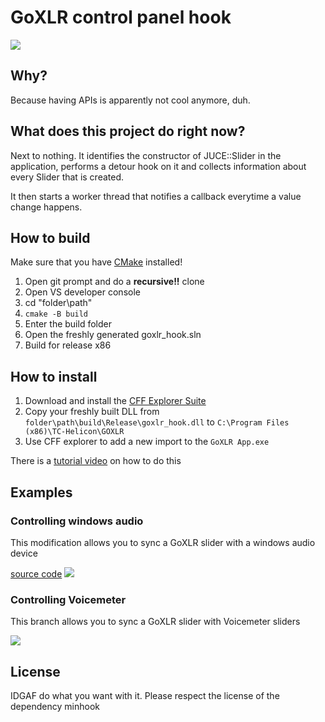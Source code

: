 # GoXLR control panel hook
![](https://github.com/z3t4s/goxlr_hook/blob/main/example.gif?raw=true)

## Why?
Because having APIs is apparently not cool anymore, duh.

## What does this project do right now?
Next to nothing. It identifies the constructor of JUCE::Slider in the application, performs a detour hook on it and collects information about every Slider that is created.

It then starts a worker thread that notifies a callback everytime a value change happens.


## How to build
Make sure that you have [CMake](https://cmake.org/download/) installed!

1. Open git prompt and do a **recursive!!** clone
2. Open VS developer console
3. cd "folder\path"
4. `cmake -B build`
5. Enter the build folder
6. Open the freshly generated goxlr_hook.sln
7. Build for release x86

## How to install
1. Download and install the [CFF Explorer Suite](https://ntcore.com/?page_id=388) 
2. Copy your freshly built DLL from `folder\path\build\Release\goxlr_hook.dll` to `C:\Program Files (x86)\TC-Helicon\GOXLR`
3. Use CFF explorer to add a new import to the `GoXLR App.exe`

There is a [tutorial video](https://streamable.com/wfyq3y) on how to do this

## Examples
### Controlling windows audio 
This modification allows you to sync a GoXLR slider with a windows audio device

[source code](https://gist.github.com/z3t4s/4b2447abe4abc78a87b183eec6594160)
![](https://i.imgur.com/Etc5iKB.gif)

### Controlling Voicemeter
This branch allows you to sync a GoXLR slider with Voicemeter sliders

![](https://i.imgur.com/DTQeHaF.gif)

## License
IDGAF do what you want with it. Please respect the license of the dependency minhook
